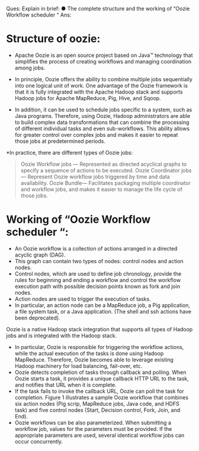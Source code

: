 Ques: Explain in brief:
● The complete structure and the working of “Oozie Workflow scheduler “
Ans:
# Structure of oozie:
- Apache Oozie is an open source project based on Java™ technology that simplifies the process of creating workflows and managing coordination among jobs.

- In principle, Oozie offers the ability to combine multiple jobs sequentially into one logical unit of work. One advantage of the Oozie framework is that it is fully integrated with the Apache Hadoop stack and supports Hadoop jobs for Apache MapReduce, Pig, Hive, and Sqoop.

- In addition, it can be used to schedule jobs specific to a system, such as Java programs. Therefore, using Oozie, Hadoop administrators are able to build complex data transformations that can combine the processing of different individual tasks and even sub-workflows. This ability allows for greater control over complex jobs and makes it easier to repeat those jobs at predetermined periods.

*In practice, there are different types of Oozie jobs:

> Oozie Workflow jobs — Represented as directed acyclical graphs to specify a sequence of actions to be executed.
> Oozie Coordinator jobs — Represent Oozie workflow jobs triggered by time and data availability.
> Oozie Bundle— Facilitates packaging multiple coordinator and workflow jobs, and makes it easier to manage the life cycle of those jobs.

# Working of “Oozie Workflow scheduler “:

- An Oozie workflow is a collection of actions arranged in a directed acyclic graph (DAG). 
- This graph can contain two types of nodes: control nodes and action nodes. 
- Control nodes, which are used to define job chronology, provide the rules for beginning and ending a workflow and control the workflow execution path with possible decision points known as fork and join nodes. 
- Action nodes are used to trigger the execution of tasks. 
- In particular, an action node can be a MapReduce job, a Pig application, a file system task, or a Java application. (The shell and ssh actions have been deprecated).

 Oozie is a native Hadoop stack integration that supports all types of Hadoop jobs and is integrated with the Hadoop stack.
 - In particular, Oozie is responsible for triggering the workflow actions, while the actual execution of the tasks is done using Hadoop MapReduce. Therefore, Oozie becomes able to leverage existing Hadoop machinery for load balancing, fail-over, etc.
 - Oozie detects completion of tasks through callback and polling. When Oozie starts a task, it provides a unique callback HTTP URL to the task, and notifies that URL when it is complete.
 - If the task fails to invoke the callback URL, Oozie can poll the task for completion. Figure 1 illustrates a sample Oozie workflow that combines six action nodes (Pig scrip, MapReduce jobs, Java code, and HDFS task) and five control nodes (Start, Decision control, Fork, Join, and End). 
 - Oozie workflows can be also parameterized. When submitting a workflow job, values for the parameters must be provided. If the appropriate parameters are used, several identical workflow jobs can occur concurrently.
